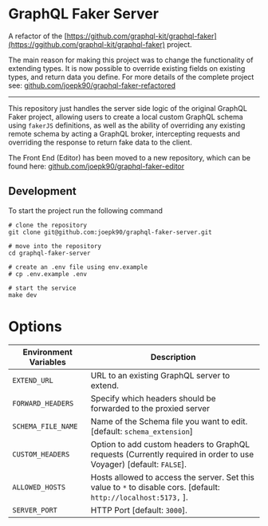 # GraphQL Faker Server
A refactor of the [https://github.com/graphql-kit/graphql-faker](https://ggithub.com/graphql-kit/graphql-faker) project.

The main reason for making this project was to change the functionality of extending types. It is now possible to override existing fields on existing types, and return data you define. For more details of the complete project see:
[github.com/joepk90/graphql-faker-refactored](https://github.com/joepk90/graphql-faker-refactored)

---

This repository just handles the server side logic of the original GraphQL Faker project, allowing users to create a local custom GraphQL schema using `fakerJS` definitions, as well as the ability of overriding any existing remote schema by acting a GraphQL broker, intercepting requests and overriding the response to return fake data to the client.

The Front End (Editor) has been moved to a new repository, which can be found here:
[github.com/joepk90/graphql-faker-editor](https://github.com/joepk90/graphql-faker-editor) 

## Development

To start the project run the following command
```
# clone the repository
git clone git@github.com:joepk90/graphql-faker-server.git

# move into the repository
cd graphql-faker-server

# create an .env file using env.example
# cp .env.example .env

# start the service
make dev
```


# Options

| **Environment Variables**    | **Description**                                                                                         |
|------------------------------|---------------------------------------------------------------------------------------------------------|
| `EXTEND_URL`                 | URL to an existing GraphQL server to extend.                                                            |
| `FORWARD_HEADERS`             | Specify which headers should be forwarded to the proxied server                                        |
| `SCHEMA_FILE_NAME`           | Name of the Schema file you want to edit. [default: `schema_extension`]                                 |
| `CUSTOM_HEADERS`              | Option to add custom headers to GraphQL requests (Currently required in order to use Voyager) [default: `FALSE`].                             |
| `ALLOWED_HOSTS`              | Hosts allowed to access the server. Set this value to `*` to disable cors. [default: `http://localhost:5173,`  ].     |
| `SERVER_PORT`                       | HTTP Port [default: `3000`].                                                              |
